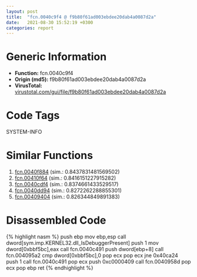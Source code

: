```yaml
---
layout: post
title:  "fcn.0040c9f4 @ f9b80f61ad003ebdee20dab4a0087d2a"
date:   2021-08-30 15:52:19 +0300
categories: report
---
```


# Generic Information
- **Function:** fcn.0040c9f4
- **Origin (md5):** f9b80f61ad003ebdee20dab4a0087d2a
- **VirusTotal:** [virustotal.com/gui/file/f9b80f61ad003ebdee20dab4a0087d2a][virustotal_ref]

# Code Tags
<span class="tag" id="SYSTEM-INFO">SYSTEM-INFO</span>


# Similar Functions

1. [fcn.0040f884][similar_1_ref] (sim.: 0.8437831481569502)
2. [fcn.00410f64][similar_2_ref] (sim.: 0.8416151227915282)
3. [fcn.0040cdf4][similar_3_ref] (sim.: 0.8374661433529517)
4. [fcn.0040dd94][similar_4_ref] (sim.: 0.8272262288855301)
5. [fcn.00409404][similar_5_ref] (sim.: 0.826344849891383)


# Disassembled Code

{% highlight nasm %}
push ebp
mov ebp,esp
call dword[sym.imp.KERNEL32.dll_IsDebuggerPresent]
push 1
mov dword[0xbbf5bc],eax
call fcn.0040c491
push dword[ebp+8]
call fcn.004095a2
cmp dword[0xbbf5bc],0
pop ecx
pop ecx
jne 0x40ca24
push 1
call fcn.0040c491
pop ecx
push 0xc0000409
call fcn.0040958d
pop ecx
pop ebp
ret 
{% endhighlight %}


[similar_1_ref]: /report/fcn.0040f884@dd7278b699f8b751b4e28f3abe51fa08
[similar_2_ref]: /report/fcn.00410f64@3d0ec851566b617e7e4e75da3dd9651c
[similar_3_ref]: /report/fcn.0040cdf4@1fd683a7f72f257d6d6de6e845d6c40a
[similar_4_ref]: /report/fcn.0040dd94@f40e41234bc244856083b8839ad797e1
[similar_5_ref]: /report/fcn.00409404@71550f1ee4f4626545a4bffe6d950f12
[virustotal_ref]: https://www.virustotal.com/gui/file/f9b80f61ad003ebdee20dab4a0087d2a